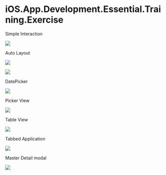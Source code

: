 iOS.App.Development.Essential.Training.Exercise
===============================================


Simple Interaction

![](http://blog-img-bed.qiniudn.com/SimpleInteraction.png)


Auto Layout

![](http://blog-img-bed.qiniudn.com/portrait.png)

![](http://blog-img-bed.qiniudn.com/landscape.png)


DatePicker

![](http://blog-img-bed.qiniudn.com/datepicker.png)

Picker View

![](http://blog-img-bed.qiniudn.com/pickerview.png)

Table View

![](http://blog-img-bed.qiniudn.com/tableView.png)

Tabbed Application

![](http://blog-img-bed.qiniudn.com/tabbed.png)

Master Detail modal

![](http://blog-img-bed.qiniudn.com/masterDetailModal.png)
